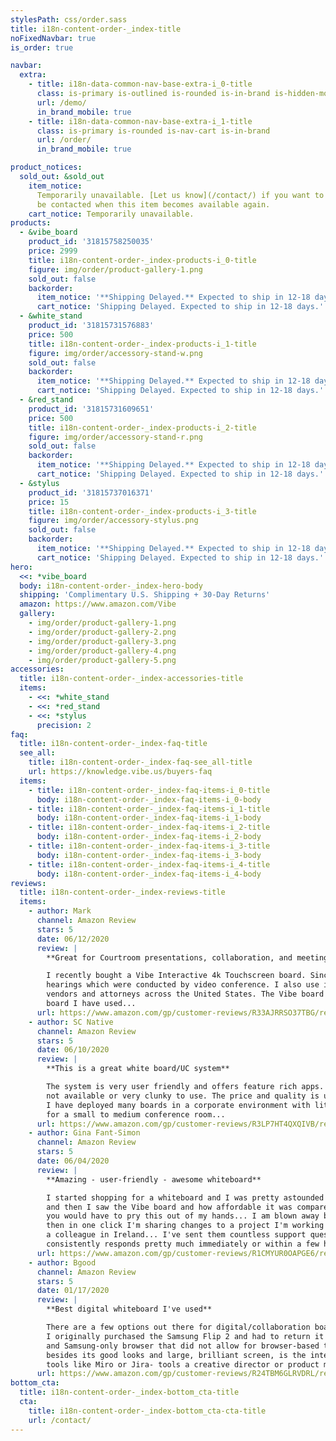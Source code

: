 ```yaml
---
stylesPath: css/order.sass
title: i18n-content-order-_index-title
noFixedNavbar: true
is_order: true

navbar:
  extra:
    - title: i18n-data-common-nav-base-extra-i_0-title
      class: is-primary is-outlined is-rounded is-in-brand is-hidden-mobile
      url: /demo/
      in_brand_mobile: true
    - title: i18n-data-common-nav-base-extra-i_1-title
      class: is-primary is-rounded is-nav-cart is-in-brand
      url: /order/
      in_brand_mobile: true

product_notices:
  sold_out: &sold_out
    item_notice:
      Temporarily unavailable. [Let us know](/contact/) if you want to
      be contacted when this item becomes available again.
    cart_notice: Temporarily unavailable.
products:
  - &vibe_board
    product_id: '31815758250035'
    price: 2999
    title: i18n-content-order-_index-products-i_0-title
    figure: img/order/product-gallery-1.png
    sold_out: false
    backorder:
      item_notice: '**Shipping Delayed.** Expected to ship in 12-18 days.'
      cart_notice: 'Shipping Delayed. Expected to ship in 12-18 days.'
  - &white_stand
    product_id: '31815731576883'
    price: 500
    title: i18n-content-order-_index-products-i_1-title
    figure: img/order/accessory-stand-w.png
    sold_out: false
    backorder:
      item_notice: '**Shipping Delayed.** Expected to ship in 12-18 days.'
      cart_notice: 'Shipping Delayed. Expected to ship in 12-18 days.'
  - &red_stand
    product_id: '31815731609651'
    price: 500
    title: i18n-content-order-_index-products-i_2-title
    figure: img/order/accessory-stand-r.png
    sold_out: false
    backorder:
      item_notice: '**Shipping Delayed.** Expected to ship in 12-18 days.'
      cart_notice: 'Shipping Delayed. Expected to ship in 12-18 days.'
  - &stylus
    product_id: '31815737016371'
    price: 15
    title: i18n-content-order-_index-products-i_3-title
    figure: img/order/accessory-stylus.png
    sold_out: false
    backorder:
      item_notice: '**Shipping Delayed.** Expected to ship in 12-18 days.'
      cart_notice: 'Shipping Delayed. Expected to ship in 12-18 days.'
hero:
  <<: *vibe_board
  body: i18n-content-order-_index-hero-body
  shipping: 'Complimentary U.S. Shipping + 30-Day Returns'
  amazon: https://www.amazon.com/Vibe
  gallery:
    - img/order/product-gallery-1.png
    - img/order/product-gallery-2.png
    - img/order/product-gallery-3.png
    - img/order/product-gallery-4.png
    - img/order/product-gallery-5.png
accessories:
  title: i18n-content-order-_index-accessories-title
  items:
    - <<: *white_stand
    - <<: *red_stand
    - <<: *stylus
      precision: 2
faq:
  title: i18n-content-order-_index-faq-title
  see_all:
    title: i18n-content-order-_index-faq-see_all-title
    url: https://knowledge.vibe.us/buyers-faq
  items:
    - title: i18n-content-order-_index-faq-items-i_0-title
      body: i18n-content-order-_index-faq-items-i_0-body
    - title: i18n-content-order-_index-faq-items-i_1-title
      body: i18n-content-order-_index-faq-items-i_1-body
    - title: i18n-content-order-_index-faq-items-i_2-title
      body: i18n-content-order-_index-faq-items-i_2-body
    - title: i18n-content-order-_index-faq-items-i_3-title
      body: i18n-content-order-_index-faq-items-i_3-body
    - title: i18n-content-order-_index-faq-items-i_4-title
      body: i18n-content-order-_index-faq-items-i_4-body
reviews:
  title: i18n-content-order-_index-reviews-title
  items:
    - author: Mark
      channel: Amazon Review
      stars: 5
      date: 06/12/2020
      review: |
        **Great for Courtroom presentations, collaboration, and meetings**

        I recently bought a Vibe Interactive 4k Touchscreen board. Since then I have used it in about 20 court
        hearings which were conducted by video conference. I also use it daily in meetings with my clients, witnesses,
        vendors and attorneys across the United States. The Vibe board is the best and most effective interactive
        board I have used...
      url: https://www.amazon.com/gp/customer-reviews/R33AJRRSO37TBG/ref=cm_cr_dp_d_rvw_ttl?ie=UTF8&ASIN=B081LMQZGF
    - author: SC Native
      channel: Amazon Review
      stars: 5
      date: 06/10/2020
      review: |
        **This is a great white board/UC system**

        The system is very user friendly and offers feature rich apps. Vibe has bridged technology that is usually
        not available or very clunky to use. The price and quality is unbeatable with great technical support.
        I have deployed many boards in a corporate environment with little issues... I highly recommend the Vibe Board
        for a small to medium conference room...
      url: https://www.amazon.com/gp/customer-reviews/R3LP7HT4QXQIVB/ref=cm_cr_arp_d_rvw_ttl?ie=UTF8&ASIN=B081LMQZGF
    - author: Gina Fant-Simon
      channel: Amazon Review
      stars: 5
      date: 06/04/2020
      review: |
        **Amazing - user-friendly - awesome whiteboard**

        I started shopping for a whiteboard and I was pretty astounded at the high prices - I was feeling discouraged
        and then I saw the Vibe board and how affordable it was compared to the name brands... Now, months later,
        you would have to pry this out of my hands... I am blown away by this board. It shows up as an airplay device
        then in one click I'm sharing changes to a project I'm working on, doing a presentation and then zooming with
        a colleague in Ireland... I've sent them countless support questions and over the months, their tech team
        consistently responds pretty much immediately or within a few hours...
      url: https://www.amazon.com/gp/customer-reviews/R1CMYUR0OAPGE6/ref=cm_cr_arp_d_rvw_ttl?ie=UTF8&ASIN=B081LMQZGF
    - author: Bgood
      channel: Amazon Review
      stars: 5
      date: 01/17/2020
      review: |
        **Best digital whiteboard I've used**

        There are a few options out there for digital/collaboration boards.
        I originally purchased the Samsung Flip 2 and had to return it due to its lack of cloud collaboration
        and Samsung-only browser that did not allow for browser-based tools. What really stands out with the Vibe
        besides its good looks and large, brilliant screen, is the interface that allows for easily adding popular
        tools like Miro or Jira- tools a creative director or product manager needs to work with multiple teams...
      url: https://www.amazon.com/gp/customer-reviews/R24TBM6GLRVDRL/ref=cm_cr_dp_d_rvw_ttl?ie=UTF8&ASIN=B081LPL772
bottom_cta:
  title: i18n-content-order-_index-bottom_cta-title
  cta:
    title: i18n-content-order-_index-bottom_cta-cta-title
    url: /contact/
---
```

